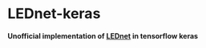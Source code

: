 # LEDnet-keras
#### Unofficial implementation of [LEDnet](https://arxiv.org/pdf/1905.02423.pdf) in tensorflow keras
